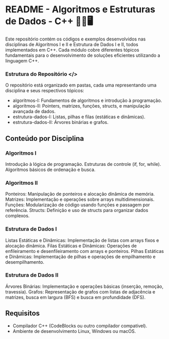 # README - Algoritmos e Estruturas de Dados - C++ 👩‍💻🖥️ 

Este repositório contém os códigos e exemplos desenvolvidos nas disciplinas de Algoritmos I e II e Estrutura de Dados I e II, todos implementados em C++. Cada módulo cobre diferentes tópicos fundamentais para o desenvolvimento de soluções eficientes utilizando a linguagem C++.

### Estrutura do Repositório </>
O repositório está organizado em pastas, cada uma representando uma disciplina e seus respectivos tópicos:

- algoritmos-I: Fundamentos de algoritmos e introdução à programação.
- algoritmos-II: Pointers, matrizes, funções, structs, e manipulação avançada de dados.
- estrutura-dados-I: Listas, pilhas e filas (estáticas e dinâmicas).
- estrutura-dados-II: Árvores binárias e grafos.
  
## Conteúdo por Disciplina

### Algoritmos I
Introdução à lógica de programação.
Estruturas de controle (if, for, while).
Algoritmos básicos de ordenação e busca.

### Algoritmos II
Ponteiros: Manipulação de ponteiros e alocação dinâmica de memória.
Matrizes: Implementação e operações sobre arrays multidimensionais.
Funções: Modularização de código usando funções e passagem por referência.
Structs: Definição e uso de structs para organizar dados complexos.

### Estrutura de Dados I
Listas Estáticas e Dinâmicas: Implementação de listas com arrays fixos e alocação dinâmica.
Filas Estáticas e Dinâmicas: Operações de enfileiramento e desenfileiramento com arrays e ponteiros.
Pilhas Estáticas e Dinâmicas: Implementação de pilhas e operações de empilhamento e desempilhamento.

### Estrutura de Dados II
Árvores Binárias: Implementação e operações básicas (inserção, remoção, travessia).
Grafos: Representação de grafos com listas de adjacência e matrizes, busca em largura (BFS) e busca em profundidade (DFS).

## Requisitos

- Compilador C++ (CodeBlocks ou outro compilador compatível).
- Ambiente de desenvolvimento Linux, Windows ou macOS.
